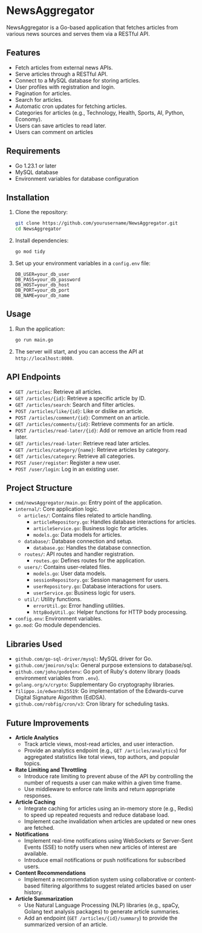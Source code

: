 # NewsAggregator

NewsAggregator is a Go-based application that fetches articles from various news sources and serves them via a RESTful
API.

## Features

- Fetch articles from external news APIs.
- Serve articles through a RESTful API.
- Connect to a MySQL database for storing articles.
- User profiles with registration and login.
- Pagination for articles.
- Search for articles.
- Automatic cron updates for fetching articles.
- Categories for articles (e.g., Technology, Health, Sports, AI, Python, Economy).
- Users can save articles to read later.
- Users can comment on articles
## Requirements

- Go 1.23.1 or later
- MySQL database
- Environment variables for database configuration

## Installation

1. Clone the repository:
    ```sh
    git clone https://github.com/yourusername/NewsAggregator.git
    cd NewsAggregator
    ```

2. Install dependencies:
    ```sh
    go mod tidy
    ```

3. Set up your environment variables in a `config.env` file:
    ```env
    DB_USER=your_db_user
    DB_PASS=your_db_password
    DB_HOST=your_db_host
    DB_PORT=your_db_port
    DB_NAME=your_db_name
    ```

## Usage

1. Run the application:
    ```sh
    go run main.go
    ```

2. The server will start, and you can access the API at `http://localhost:8080`.

## API Endpoints

- `GET /articles`: Retrieve all articles.
- `GET /articles/{id}`: Retrieve a specific article by ID.
- `GET /articles/search`: Search and filter articles.
- `POST /articles/like/{id}`: Like or dislike an article.
- `POST /articles/comment/{id}`: Comment on an article.
- `GET /articles/comments/{id}`: Retrieve comments for an article.
- `POST /articles/read-later/{id}`: Add or remove an article from read later.
- `GET /articles/read-later`: Retrieve read later articles.
- `GET /articles/category/{name}`: Retrieve articles by category.
- `GET /articles/category`: Retrieve all categories.
- `POST /user/register`: Register a new user.
- `POST /user/login`: Log in an existing user.

## Project Structure

- `cmd/newsAggregator/main.go`: Entry point of the application.
- `internal/`: Core application logic.
    - `articles/`: Contains files related to article handling.
        - `articleRepository.go`: Handles database interactions for articles.
        - `articleService.go`: Business logic for articles.
        - `models.go`: Data models for articles.
    - `database/`: Database connection and setup.
        - `database.go`: Handles the database connection.
    - `routes/`: API routes and handler registration.
        - `routes.go`: Defines routes for the application.
    - `users/`: Contains user-related files.
        - `models.go`: User data models.
        - `sessionRepository.go`: Session management for users.
        - `userRepository.go`: Database interactions for users.
        - `userService.go`: Business logic for users.
    - `util/`: Utility functions.
        - `errorUtil.go`: Error handling utilities.
        - `httpBodyUtil.go`: Helper functions for HTTP body processing.
- `config.env`: Environment variables.
- `go.mod`: Go module dependencies.

## Libraries Used

- `github.com/go-sql-driver/mysql`: MySQL driver for Go.
- `github.com/jmoiron/sqlx`: General purpose extensions to database/sql.
- `github.com/joho/godotenv`: Go port of Ruby's dotenv library (loads environment variables from `.env`).
- `golang.org/x/crypto`: Supplementary Go cryptography libraries.
- `filippo.io/edwards25519`: Go implementation of the Edwards-curve Digital Signature Algorithm (EdDSA).
- `github.com/robfig/cron/v3`: Cron library for scheduling tasks.

## Future Improvements

- **Article Analytics**
    - Track article views, most-read articles, and user interaction.
    - Provide an analytics endpoint (e.g., `GET /articles/analytics`) for aggregated statistics like total views, top authors, and popular topics.
- **Rate Limiting and Throttling**
    - Introduce rate limiting to prevent abuse of the API by controlling the number of requests a user can make within a given time frame.
    - Use middleware to enforce rate limits and return appropriate responses.
- **Article Caching**
    - Integrate caching for articles using an in-memory store (e.g., Redis) to speed up repeated requests and reduce database load.
    - Implement cache invalidation when articles are updated or new ones are fetched.
- **Notifications**
    - Implement real-time notifications using WebSockets or Server-Sent Events (SSE) to notify users when new articles of interest are available.
    - Introduce email notifications or push notifications for subscribed users.
- **Content Recommendations**
    - Implement a recommendation system using collaborative or content-based filtering algorithms to suggest related articles based on user history.
- **Article Summarization**
    - Use Natural Language Processing (NLP) libraries (e.g., spaCy, Golang text analysis packages) to generate article summaries.
    - Add an endpoint (`GET /articles/{id}/summary`) to provide the summarized version of an article.